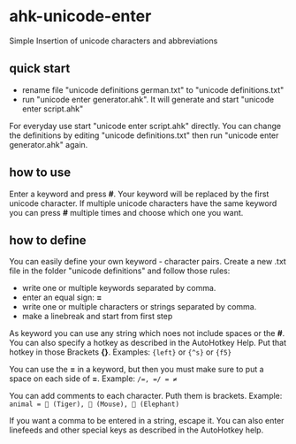 # ahk-unicode-enter
Simple Insertion of unicode characters and abbreviations

## quick start
* rename file "unicode definitions german.txt" to "unicode definitions.txt"
* run "unicode enter generator.ahk". It will generate and start "unicode enter script.ahk"

For everyday use start "unicode enter script.ahk" directly.
You can change the definitions by editing "unicode definitions.txt" then run "unicode enter generator.ahk" again.

## how to use
Enter a keyword and press **#**. Your keyword will be replaced by the first unicode character. If multiple unicode characters have the same keyword you can press **#** multiple times and choose which one you want.

## how to define
You can easily define your own keyword - character pairs. Create a new .txt file in the folder "unicode definitions" and follow those rules:
* write one or multiple keywords separated by comma.
* enter an equal sign: **=**
* write one or multiple characters or strings separated by comma.
* make a linebreak and start from first step

As keyword you can use any string which noes not include spaces or the **#**. You can also specify a hotkey as described in the AutoHotkey Help. Put that hotkey in those Brackets **{}**. Examples: `{left}` or `{^s}` or `{f5}`

You can use the **=** in a keyword, but then you must make sure to put a space on each side of **=**. Example: `/=, =/ = ≠`

You can add comments to each character. Puth them is brackets. Example: `animal = 🐅 (Tiger), 🐁 (Mouse), 🐘 (Elephant)`

If you want a comma to be entered in a string, escape it. You can also enter linefeeds and other special keys as described in the AutoHotkey help.
